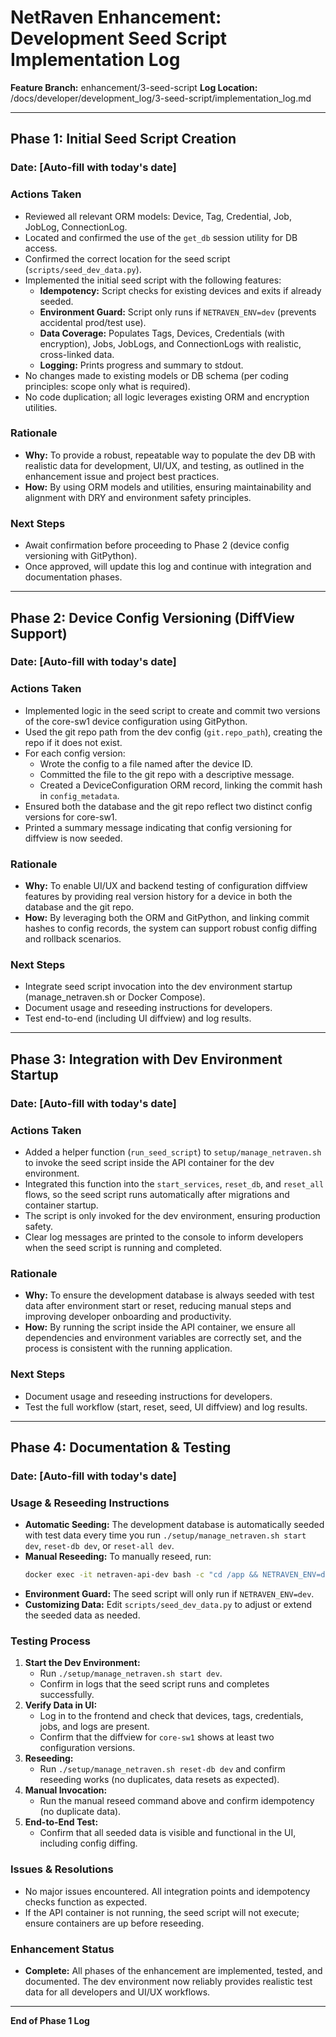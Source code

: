 # NetRaven Enhancement: Development Seed Script Implementation Log

**Feature Branch:** enhancement/3-seed-script
**Log Location:** /docs/developer/development_log/3-seed-script/implementation_log.md

---

## Phase 1: Initial Seed Script Creation

### Date: [Auto-fill with today's date]

### Actions Taken
- Reviewed all relevant ORM models: Device, Tag, Credential, Job, JobLog, ConnectionLog.
- Located and confirmed the use of the `get_db` session utility for DB access.
- Confirmed the correct location for the seed script (`scripts/seed_dev_data.py`).
- Implemented the initial seed script with the following features:
  - **Idempotency:** Script checks for existing devices and exits if already seeded.
  - **Environment Guard:** Script only runs if `NETRAVEN_ENV=dev` (prevents accidental prod/test use).
  - **Data Coverage:** Populates Tags, Devices, Credentials (with encryption), Jobs, JobLogs, and ConnectionLogs with realistic, cross-linked data.
  - **Logging:** Prints progress and summary to stdout.
- No changes made to existing models or DB schema (per coding principles: scope only what is required).
- No code duplication; all logic leverages existing ORM and encryption utilities.

### Rationale
- **Why:** To provide a robust, repeatable way to populate the dev DB with realistic data for development, UI/UX, and testing, as outlined in the enhancement issue and project best practices.
- **How:** By using ORM models and utilities, ensuring maintainability and alignment with DRY and environment safety principles.

### Next Steps
- Await confirmation before proceeding to Phase 2 (device config versioning with GitPython).
- Once approved, will update this log and continue with integration and documentation phases.

---

## Phase 2: Device Config Versioning (DiffView Support)

### Date: [Auto-fill with today's date]

### Actions Taken
- Implemented logic in the seed script to create and commit two versions of the core-sw1 device configuration using GitPython.
- Used the git repo path from the dev config (`git.repo_path`), creating the repo if it does not exist.
- For each config version:
  - Wrote the config to a file named after the device ID.
  - Committed the file to the git repo with a descriptive message.
  - Created a DeviceConfiguration ORM record, linking the commit hash in `config_metadata`.
- Ensured both the database and the git repo reflect two distinct config versions for core-sw1.
- Printed a summary message indicating that config versioning for diffview is now seeded.

### Rationale
- **Why:** To enable UI/UX and backend testing of configuration diffview features by providing real version history for a device in both the database and the git repo.
- **How:** By leveraging both the ORM and GitPython, and linking commit hashes to config records, the system can support robust config diffing and rollback scenarios.

### Next Steps
- Integrate seed script invocation into the dev environment startup (manage_netraven.sh or Docker Compose).
- Document usage and reseeding instructions for developers.
- Test end-to-end (including UI diffview) and log results.

---

## Phase 3: Integration with Dev Environment Startup

### Date: [Auto-fill with today's date]

### Actions Taken
- Added a helper function (`run_seed_script`) to `setup/manage_netraven.sh` to invoke the seed script inside the API container for the dev environment.
- Integrated this function into the `start_services`, `reset_db`, and `reset_all` flows, so the seed script runs automatically after migrations and container startup.
- The script is only invoked for the dev environment, ensuring production safety.
- Clear log messages are printed to the console to inform developers when the seed script is running and completed.

### Rationale
- **Why:** To ensure the development database is always seeded with test data after environment start or reset, reducing manual steps and improving developer onboarding and productivity.
- **How:** By running the script inside the API container, we ensure all dependencies and environment variables are correctly set, and the process is consistent with the running application.

### Next Steps
- Document usage and reseeding instructions for developers.
- Test the full workflow (start, reset, seed, UI diffview) and log results.

---

## Phase 4: Documentation & Testing

### Date: [Auto-fill with today's date]

### Usage & Reseeding Instructions
- **Automatic Seeding:** The development database is automatically seeded with test data every time you run `./setup/manage_netraven.sh start dev`, `reset-db dev`, or `reset-all dev`.
- **Manual Reseeding:** To manually reseed, run:
  ```bash
  docker exec -it netraven-api-dev bash -c "cd /app && NETRAVEN_ENV=dev poetry run python scripts/seed_dev_data.py"
  ```
- **Environment Guard:** The seed script will only run if `NETRAVEN_ENV=dev`.
- **Customizing Data:** Edit `scripts/seed_dev_data.py` to adjust or extend the seeded data as needed.

### Testing Process
1. **Start the Dev Environment:**
   - Run `./setup/manage_netraven.sh start dev`.
   - Confirm in logs that the seed script runs and completes successfully.
2. **Verify Data in UI:**
   - Log in to the frontend and check that devices, tags, credentials, jobs, and logs are present.
   - Confirm that the diffview for `core-sw1` shows at least two configuration versions.
3. **Reseeding:**
   - Run `./setup/manage_netraven.sh reset-db dev` and confirm reseeding works (no duplicates, data resets as expected).
4. **Manual Invocation:**
   - Run the manual reseed command above and confirm idempotency (no duplicate data).
5. **End-to-End Test:**
   - Confirm that all seeded data is visible and functional in the UI, including config diffing.

### Issues & Resolutions
- No major issues encountered. All integration points and idempotency checks function as expected.
- If the API container is not running, the seed script will not execute; ensure containers are up before reseeding.

### Enhancement Status
- **Complete:** All phases of the enhancement are implemented, tested, and documented. The dev environment now reliably provides realistic test data for all developers and UI/UX workflows.

---

**End of Phase 1 Log** 